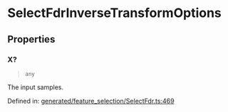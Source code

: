 # SelectFdrInverseTransformOptions

## Properties

### X?

> `any`

The input samples.

Defined in:  [generated/feature\_selection/SelectFdr.ts:469](https://github.com/transitive-bullshit/scikit-learn-ts/blob/b59c1ff/packages/sklearn/src/generated/feature_selection/SelectFdr.ts#L469)
